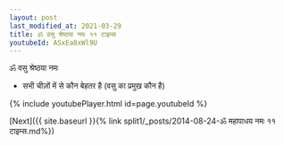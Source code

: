 ```yaml
---
layout: post
last_modified_at: 2021-03-29
title: ॐ वसु श्रेष्ठया नमः ११ टाइम्स
youtubeId: ASxEa8xWl9U
---
```

 
 
 ॐ वसु श्रेष्ठया नमः  
 
 -  सभी चीज़ों में से कौन बेहतर है (वसु का प्रमुख कौन है) 
 
  
 
  
 
 
 
 
 
 


{% include youtubePlayer.html id=page.youtubeId %}
 
[Next]({{ site.baseurl }}{% link  split1/_posts/2014-08-24-ॐ महापाधय नमः ११ टाइम्स.md%})
 
